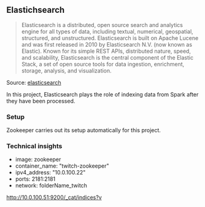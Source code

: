 ## Elastichsearch
>Elasticsearch is a distributed, open source search and analytics engine for all types of data, including textual, numerical, geospatial, structured, and unstructured. Elasticsearch is built on Apache Lucene and was first released in 2010 by Elasticsearch N.V. (now known as Elastic). Known for its simple REST APIs, distributed nature, speed, and scalability, Elasticsearch is the central component of the Elastic Stack, a set of open source tools for data ingestion, enrichment, storage, analysis, and visualization.

Source: [elasticsearch](https://www.elastic.co/what-is/elasticsearch "elasticsearch")

In this project, Elasticsearch plays the role of indexing data from Spark after they have been processed.

### Setup

Zookeeper carries out its setup automatically for this project.

### Technical insights
- image: zookeeper
- container_name: "twitch-zookeeper"
- ipv4_address: "10.0.100.22"
- ports: 2181:2181
- network: folderName_twitch       

http://10.0.100.51:9200/_cat/indices?v